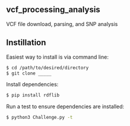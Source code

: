 ## vcf_processing_analysis
VCF file download, parsing, and SNP analysis


## Instillation
Easiest way to install is via command line:

```Bash
$ cd /path/to/desired/directory
$ git clone _____
```

Install dependencies:
```Bash
$ pip install rdflib
```

Run a test to ensure dependencies are installed:
```Bash
$ python3 Challenge.py -t
```

